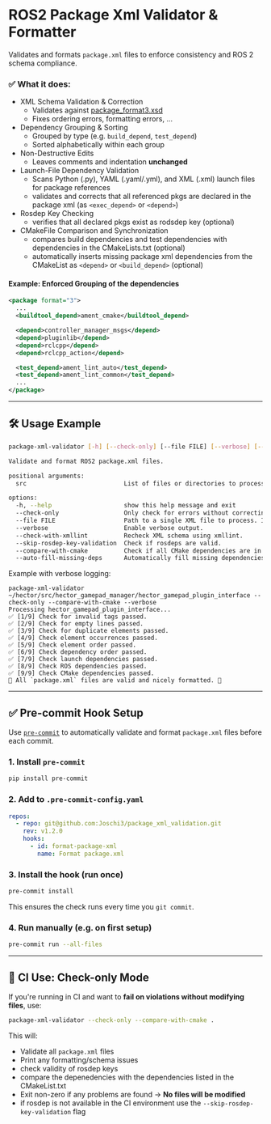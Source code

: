 # ROS2 Package Xml Validator & Formatter

Validates and formats `package.xml` files to enforce consistency and ROS 2 schema compliance.

### ✅ What it does:
- XML Schema Validation & Correction
  - Validates against [package_format3.xsd](http://download.ros.org/schema/package_format3.xsd)
  - Fixes ordering errors, formatting errors, ...
- Dependency Grouping & Sorting
  - Grouped by type (e.g. `build_depend`, `test_depend`)
  - Sorted alphabetically within each group
- Non-Destructive Edits
  - Leaves comments and indentation **unchanged**
- Launch-File Dependency Validation
  - Scans Python (.py), YAML (.yaml/.yml), and XML (.xml) launch files for package references
  - validates and corrects that all referenced pkgs are declared in the package xml (as `<exec_depend>` or `<depend>`)
- Rosdep Key Checking
  - verifies that all declared pkgs exist as rodsdep key (optional)
- CMakeFile Comparison and Synchronization
  - compares build dependencies and test dependencies with dependencies in the CMakeLists.txt (optional)
  - automatically inserts missing package xml dependencies from the CMakeList as `<depend>` or `<build_depend>` (optional)


#### Example: Enforced Grouping of the dependencies
```xml
<package format="3">
  ...
  <buildtool_depend>ament_cmake</buildtool_depend>

  <depend>controller_manager_msgs</depend>
  <depend>pluginlib</depend>
  <depend>rclcpp</depend>
  <depend>rclcpp_action</depend>

  <test_depend>ament_lint_auto</test_depend>
  <test_depend>ament_lint_common</test_depend>
  ...
</package>
```
---

## 🛠️ Usage Example

```bash
package-xml-validator [-h] [--check-only] [--file FILE] [--verbose] [--check-with-xmllint] [--skip-rosdep-key-validation] [--compare-with-cmake] [src ...]

Validate and format ROS2 package.xml files.

positional arguments:
  src                           List of files or directories to process.

options:
  -h, --help                    show this help message and exit
  --check-only                  Only check for errors without correcting.
  --file FILE                   Path to a single XML file to process. If provided, 'src' arguments are ignored.
  --verbose                     Enable verbose output.
  --check-with-xmllint          Recheck XML schema using xmllint.
  --skip-rosdep-key-validation  Check if rosdeps are valid.
  --compare-with-cmake          Check if all CMake dependencies are in package.xml.
  --auto-fill-missing-deps      Automatically fill missing dependencies in package.xml. Note: --compare-with-cmake must be set.
```
Example with verbose logging:
```
package-xml-validator ~/hector/src/hector_gamepad_manager/hector_gamepad_plugin_interface --check-only --compare-with-cmake --verbose
Processing hector_gamepad_plugin_interface...
✅ [1/9] Check for invalid tags passed.
✅ [2/9] Check for empty lines passed.
✅ [3/9] Check for duplicate elements passed.
✅ [4/9] Check element occurrences passed.
✅ [5/9] Check element order passed.
✅ [6/9] Check dependency order passed.
✅ [7/9] Check launch dependencies passed.
✅ [8/9] Check ROS dependencies passed.
✅ [9/9] Check CMake dependencies passed.
🎉 All `package.xml` files are valid and nicely formatted. 🚀
```

---

## ✅ Pre-commit Hook Setup

Use [`pre-commit`](https://pre-commit.com/) to automatically validate and format `package.xml` files before each commit.

### 1. Install `pre-commit`

```bash
pip install pre-commit
```

### 2. Add to `.pre-commit-config.yaml`

```yaml
repos:
  - repo: git@github.com:Joschi3/package_xml_validation.git
    rev: v1.2.0
    hooks:
      - id: format-package-xml
        name: Format package.xml
```

### 3. Install the hook (run once)

```bash
pre-commit install
```

This ensures the check runs every time you `git commit`.

### 4. Run manually (e.g. on first setup)

```bash
pre-commit run --all-files
```

---

## 🧪 CI Use: Check-only Mode

If you're running in CI and want to **fail on violations without modifying files**, use:

```bash
package-xml-validator --check-only --compare-with-cmake .
```

This will:
- Validate all `package.xml` files
- Print any formatting/schema issues
- check validity of rosdep keys
- compare the depenedencies with the dependencies listed in the CMakeList.txt
- Exit non-zero if any problems are found
→ **No files will be modified**
- if rosdep is not available in the CI environment use the `--skip-rosdep-key-validation` flag
